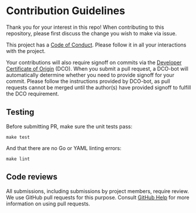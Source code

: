 # Contribution Guidelines

Thank you for your interest in this repo! When contributing to this repository, please first discuss the change you wish to make via issue. 

This project has a [Code of Conduct](CODE-OF-CONDUCT.md). Please follow it in all your interactions with the project.

Your contributions will also require signoff on commits via the [Developer Certificate of Origin](https://developercertificate.org/) (DCO). When you submit a pull request, a DCO-bot will automatically determine whether you need to provide signoff for your commit. Please follow the instructions provided by DCO-bot, as pull requests cannot be merged until the author(s) have provided signoff to fulfill the DCO requirement.

## Testing

Before submitting PR, make sure the unit tests pass:

```shell
make test
```

And that there are no Go or YAML linting errors:

```shell
make lint
```

## Code reviews

All submissions, including submissions by project members, require review. We
use GitHub pull requests for this purpose. Consult [GitHub Help](https://help.github.com/articles/about-pull-requests/) for more information on using pull requests.

